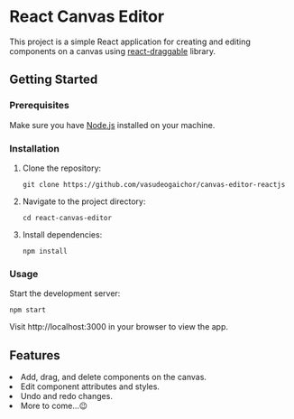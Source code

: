# React Canvas Editor

This project is a simple React application for creating and editing components on a canvas using [react-draggable](https://www.npmjs.com/package/react-draggable) library.

## Getting Started

### Prerequisites

Make sure you have [Node.js](https://nodejs.org/) installed on your machine.

### Installation

1. Clone the repository:

   ```
   git clone https://github.com/vasudeogaichor/canvas-editor-reactjs
   ```
2. Navigate to the project directory:
    ```
    cd react-canvas-editor
    ```
3. Install dependencies:
    ```
    npm install
    ```
### Usage
Start the development server:
```
npm start
```
Visit http://localhost:3000 in your browser to view the app.    

## Features
<li>Add, drag, and delete components on the canvas.
<li>Edit component attributes and styles.
<li>Undo and redo changes.
<li>More to come...😉